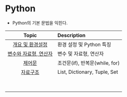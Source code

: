 # Python
- Python의 기본 문법을 익힌다.


| Topic | Description |
| :-: | :- |
[개요 및 환경설정](./JupyterNotebook/Week00_개요및환경설정.ipynb) | 환경 설정 및 Python 특징 |
[변수와 자료형, 연산자](./JupyterNotebook/Week01_변수와자료형_연산자.ipynb) | 변수 및 자료형, 연산자 |
[제어문](./JupyterNotebook/Week02_제어문.ipynb) | 조건문(if), 반복문(while, for) |
[자료구조](./JupyterNotebook/Week03_자료구조.ipynb) | List, Dictionary, Tuple, Set |
[](./JupyterNotebook/) |  |
[](./JupyterNotebook/) |  |
[](./JupyterNotebook/) |  |
[](./JupyterNotebook/) |  |
[](./JupyterNotebook/) |  |
[](./JupyterNotebook/) |  |
[](./JupyterNotebook/) |  |
[](./JupyterNotebook/) |  |

